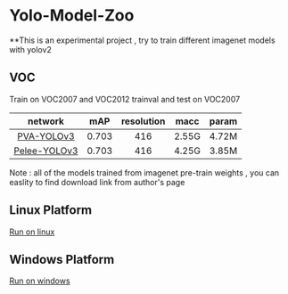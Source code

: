 # Yolo-Model-Zoo

**This is an experimental project , try to train different imagenet models with yolov2

## VOC

Train on VOC2007 and VOC2012 trainval and test on VOC2007

network|mAP|resolution|macc|param|
:---:|:---:|:---:|:---:|:---:|
[PVA-YOLOv3](https://github.com/sanghoon/pva-faster-rcnn)|0.703|416|2.55G|4.72M|
[Pelee-YOLOv3](https://github.com/Robert-JunWang/Pelee)|0.703|416|4.25G|3.85M|

Note : all of the models trained from imagenet pre-train weights , you can easlity to find download link from author's page

## Linux Platform

[Run on linux](https://github.com/eric612/MobileNet-YOLO)

## Windows Platform

[Run on windows](https://github.com/eric612/Caffe-YOLOv2-Windows)